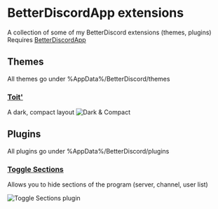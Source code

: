 # BetterDiscordApp extensions
A collection of some of my BetterDiscord extensions (themes, plugins)  
Requires [BetterDiscordApp](https://github.com/Jiiks/BetterDiscordApp)

## Themes
All themes go under %AppData%/BetterDiscord/themes  
### [Toit'](https://github.com/kettui/BetterDiscord-extensions/blob/master/themes/toit.css)
A dark, compact layout
![Dark & Compact](https://gyazo.com/0f51063ba855b7125e3f3a7d147741f8.png)  

## Plugins
All plugins go under %AppData%/BetterDiscord/plugins
### [Toggle Sections](https://github.com/kettui/BetterDiscord-extensions/blob/master/plugins/ToggleSections.plugin.js)
Allows you to hide sections of the program (server, channel, user list)  

![Toggle Sections plugin](https://gyazo.com/46b1ad0cd9ea0da6048bee6150998ae5.gif)
